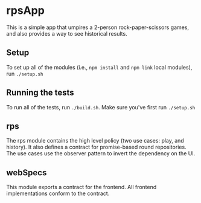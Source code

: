 # rpsApp

This is a simple app that umpires a 2-person rock-paper-scissors games, and also provides a way to see historical results. 

## Setup

To set up all of the modules (i.e., `npm install` and `npm link` local modules), run `./setup.sh`

## Running the tests

To run all of the tests, run `./build.sh`. Make sure you've first run `./setup.sh`

## rps

The rps module contains the high level policy (two use cases: play, and history). It also defines a contract for promise-based round repositories. The use cases use the observer pattern to invert the dependency on the UI. 

## webSpecs

This module exports a contract for the frontend. All frontend implementations conform to the contract. 
